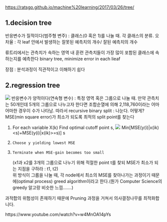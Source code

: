 https://ratsgo.github.io/machine%20learning/2017/03/26/tree/

<CART>

## 1.decision tree
반응변수가 질적이다(범주형 변주) : 클래스(0 혹은 1)를 나눌 때.
각 클래스의 분류.
오차율 : 각 leaf 안에서 발생하는 잘못된 예측치의 개수/ 잘된 예측치의 개수

류트리에서는 관측치가 속하는 영역 내 훈련 관측치들이 가장 많이 포함된 클래스에 속하는지를 예측한다
binary tree, minimize error in each lieaf


장점 : 분석과정이 직관적이고 이해하기 쉽다



## 2.regression tree
![](https://i.stack.imgur.com/SiSOd.png)
반응변수가 양적이다(연속형 변수) : 특정 영역 혹은 그룹으로 나눌 때.
만약 관측치는 50개인데 5개의 그룹으로 나누고자 한다면 조합순열에 의해 2,118,760이라는 어마어마한 경우이 수가 나타남. 
따라서 recursive binary split : 나눈다. 어떻게? MSE(min square error)가 최소가 되도록 최적의 split point를 찾는다
  1. For each variable X(k)
        Find optimal cutoff point s,
            ![](https://user-images.githubusercontent.com/23113869/44571043-a3489a00-a7ba-11e8-97cd-b98ef038c76f.png)
            Min[MSE(y(i)|x(ik)<s)+MSE(y(i)|x(ik)>=s)]
             s
   2.     Choose y yielding lowest MSE
   3.     Terminate when MSE-gain becomes too small
        (x1과 x2를 3개의 그룹으로 나누기 위해 적절한 point t를 찾되 MSE가 최소가 되는 지점을 구하라 : t1, t2)     
위 방식이 그룹을 나눌 때, 각 node에서 최소의 MSE를 찾아나가는 과정이기 때문에(optimal process) greed algorithm이라고 한다.(뭔가 Computer Science의 greedy 알고랑 비슷한 느낌.......)

과적합의 위험성이 존재하기 때문에 Pruning 과정을 거쳐서 의사결정나무를 최적화합니다.


<reference>
https://www.youtube.com/watch?v=w4MnOA14pYs

